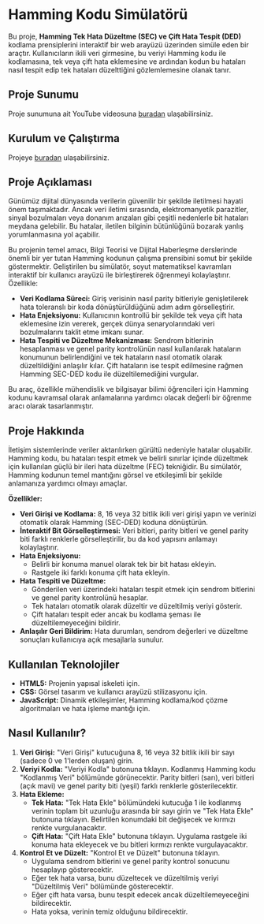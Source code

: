 # Hamming Kodu Simülatörü

Bu proje, **Hamming Tek Hata Düzeltme (SEC) ve Çift Hata Tespit (DED)** kodlama prensiplerini interaktif bir web arayüzü üzerinden simüle eden bir araçtır. Kullanıcıların ikili veri girmesine, bu veriyi Hamming kodu ile kodlamasına, tek veya çift hata eklemesine ve ardından kodun bu hataları nasıl tespit edip tek hataları düzelttiğini gözlemlemesine olanak tanır.

## Proje Sunumu
Proje sunumuna ait YouTube videosuna [buradan]() ulaşabilirsiniz.

## Kurulum ve Çalıştırma

Projeye [buradan](https://mlkyzgt.github.io/Hamming_Code_Simulator/) ulaşabilirsiniz.

## Proje Açıklaması

Günümüz dijital dünyasında verilerin güvenilir bir şekilde iletilmesi hayati önem taşımaktadır. Ancak veri iletimi sırasında, elektromanyetik parazitler, sinyal bozulmaları veya donanım arızaları gibi çeşitli nedenlerle bit hataları meydana gelebilir. Bu hatalar, iletilen bilginin bütünlüğünü bozarak yanlış yorumlanmasına yol açabilir.

Bu projenin temel amacı, Bilgi Teorisi ve Dijital Haberleşme derslerinde önemli bir yer tutan Hamming kodunun çalışma prensibini somut bir şekilde göstermektir. Geliştirilen bu simülatör, soyut matematiksel kavramları interaktif bir kullanıcı arayüzü ile birleştirerek öğrenmeyi kolaylaştırır. Özellikle:

* **Veri Kodlama Süreci:** Giriş verisinin nasıl parity bitleriyle genişletilerek hata toleranslı bir koda dönüştürüldüğünü adım adım görselleştirir.
* **Hata Enjeksiyonu:** Kullanıcının kontrollü bir şekilde tek veya çift hata eklemesine izin vererek, gerçek dünya senaryolarındaki veri bozulmalarını taklit etme imkanı sunar.
* **Hata Tespiti ve Düzeltme Mekanizması:** Sendrom bitlerinin hesaplanması ve genel parity kontrolünün nasıl kullanılarak hataların konumunun belirlendiğini ve tek hataların nasıl otomatik olarak düzeltildiğini anlaşılır kılar. Çift hataların ise tespit edilmesine rağmen Hamming SEC-DED kodu ile düzeltilemediğini vurgular.

Bu araç, özellikle mühendislik ve bilgisayar bilimi öğrencileri için Hamming kodunu kavramsal olarak anlamalarına yardımcı olacak değerli bir öğrenme aracı olarak tasarlanmıştır.

## Proje Hakkında

İletişim sistemlerinde veriler aktarılırken gürültü nedeniyle hatalar oluşabilir. Hamming kodu, bu hataları tespit etmek ve belirli sınırlar içinde düzeltmek için kullanılan güçlü bir ileri hata düzeltme (FEC) tekniğidir. Bu simülatör, Hamming kodunun temel mantığını görsel ve etkileşimli bir şekilde anlamanıza yardımcı olmayı amaçlar.

**Özellikler:**

* **Veri Girişi ve Kodlama:** 8, 16 veya 32 bitlik ikili veri girişi yapın ve verinizi otomatik olarak Hamming (SEC-DED) koduna dönüştürün.
* **İnteraktif Bit Görselleştirmesi:** Veri bitleri, parity bitleri ve genel parity biti farklı renklerle görselleştirilir, bu da kod yapısını anlamayı kolaylaştırır.
* **Hata Enjeksiyonu:**
    * Belirli bir konuma manuel olarak tek bir bit hatası ekleyin.
    * Rastgele iki farklı konuma çift hata ekleyin.
* **Hata Tespiti ve Düzeltme:**
    * Gönderilen veri üzerindeki hataları tespit etmek için sendrom bitlerini ve genel parity kontrolünü hesaplar.
    * Tek hataları otomatik olarak düzeltir ve düzeltilmiş veriyi gösterir.
    * Çift hataları tespit eder ancak bu kodlama şeması ile düzeltilemeyeceğini bildirir.
* **Anlaşılır Geri Bildirim:** Hata durumları, sendrom değerleri ve düzeltme sonuçları kullanıcıya açık mesajlarla sunulur.

## Kullanılan Teknolojiler

* **HTML5:** Projenin yapısal iskeleti için.
* **CSS:** Görsel tasarım ve kullanıcı arayüzü stilizasyonu için.
* **JavaScript:** Dinamik etkileşimler, Hamming kodlama/kod çözme algoritmaları ve hata işleme mantığı için.

## Nasıl Kullanılır?

1.  **Veri Girişi:** "Veri Girişi" kutucuğuna 8, 16 veya 32 bitlik ikili bir sayı (sadece 0 ve 1'lerden oluşan) girin.
2.  **Veriyi Kodla:** "Veriyi Kodla" butonuna tıklayın. Kodlanmış Hamming kodu "Kodlanmış Veri" bölümünde görünecektir. Parity bitleri (sarı), veri bitleri (açık mavi) ve genel parity biti (yeşil) farklı renklerle gösterilecektir.
3.  **Hata Ekleme:**
    * **Tek Hata:** "Tek Hata Ekle" bölümündeki kutucuğa 1 ile kodlanmış verinin toplam bit uzunluğu arasında bir sayı girin ve "Tek Hata Ekle" butonuna tıklayın. Belirtilen konumdaki bit değişecek ve kırmızı renkte vurgulanacaktır.
    * **Çift Hata:** "Çift Hata Ekle" butonuna tıklayın. Uygulama rastgele iki konuma hata ekleyecek ve bu bitleri kırmızı renkte vurgulayacaktır.
4.  **Kontrol Et ve Düzelt:** "Kontrol Et ve Düzelt" butonuna tıklayın.
    * Uygulama sendrom bitlerini ve genel parity kontrol sonucunu hesaplayıp gösterecektir.
    * Eğer tek hata varsa, bunu düzeltecek ve düzeltilmiş veriyi "Düzeltilmiş Veri" bölümünde gösterecektir.
    * Eğer çift hata varsa, bunu tespit edecek ancak düzeltilemeyeceğini bildirecektir.
    * Hata yoksa, verinin temiz olduğunu bildirecektir.

